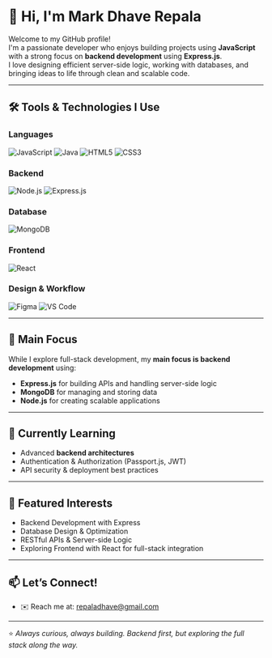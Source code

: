 # 👋 Hi, I'm Mark Dhave Repala

Welcome to my GitHub profile!  
I'm a passionate developer who enjoys building projects using **JavaScript** with a strong focus on **backend development** using **Express.js**.  
I love designing efficient server-side logic, working with databases, and bringing ideas to life through clean and scalable code.

---

## 🛠️ Tools & Technologies I Use

### Languages
![JavaScript](https://img.shields.io/badge/JavaScript-323330?style=for-the-badge&logo=javascript&logoColor=F7DF1E)
![Java](https://img.shields.io/badge/Java-ED8B00?style=for-the-badge&logo=java&logoColor=white)
![HTML5](https://img.shields.io/badge/HTML5-E34F26?style=for-the-badge&logo=html5&logoColor=white)
![CSS3](https://img.shields.io/badge/CSS3-1572B6?style=for-the-badge&logo=css3&logoColor=white)

### Backend
![Node.js](https://img.shields.io/badge/Node.js-43853D?style=for-the-badge&logo=node.js&logoColor=white)
![Express.js](https://img.shields.io/badge/Express.js-404D59?style=for-the-badge)

### Database
![MongoDB](https://img.shields.io/badge/MongoDB-4EA94B?style=for-the-badge&logo=mongodb&logoColor=white)

### Frontend
![React](https://img.shields.io/badge/React-20232A?style=for-the-badge&logo=react&logoColor=61DAFB)

### Design & Workflow
![Figma](https://img.shields.io/badge/Figma-F24E1E?style=for-the-badge&logo=figma&logoColor=white)
![VS Code](https://img.shields.io/badge/VS%20Code-0078d7?style=for-the-badge&logo=visual-studio-code&logoColor=white)

---

## 🎯 Main Focus
While I explore full-stack development, my **main focus is backend development** using:
- **Express.js** for building APIs and handling server-side logic  
- **MongoDB** for managing and storing data  
- **Node.js** for creating scalable applications  

---

## 🌱 Currently Learning
- Advanced **backend architectures**  
- Authentication & Authorization (Passport.js, JWT)  
- API security & deployment best practices  

---

## 📌 Featured Interests
- Backend Development with Express  
- Database Design & Optimization  
- RESTful APIs & Server-side Logic  
- Exploring Frontend with React for full-stack integration  

---

## 📫 Let’s Connect! 
- ✉️ Reach me at: repaladhave@gmail.com  

---

⭐️ *Always curious, always building. Backend first, but exploring the full stack along the way.*
